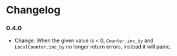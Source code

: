 # Changelog

### 0.4.0

- Change: When the given value is < 0, `Counter.inc_by` and `LocalCounter.inc_by` no longer return errors, instead it will panic.
